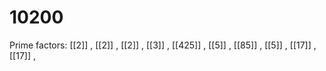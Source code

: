 # 10200

Prime factors: [[2]] , [[2]] , [[2]] , [[3]] , [[425]] , [[5]] , [[85]] , [[5]] , [[17]] , [[17]] , 